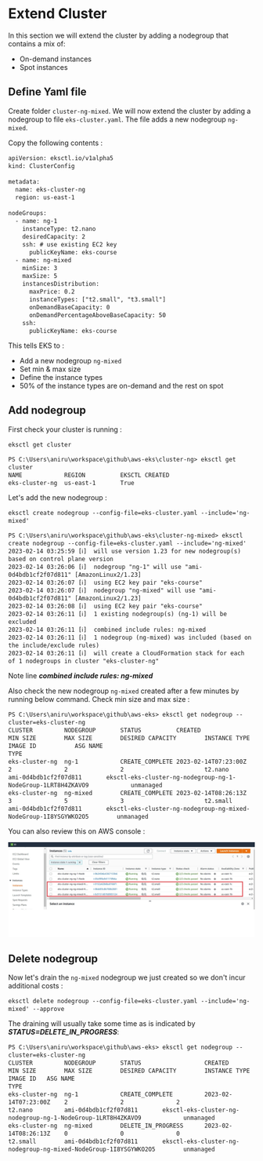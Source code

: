 # Extend Cluster 
In this section we will extend the cluster by adding a nodegroup that contains a mix of:

* On-demand instances
* Spot instances

## Define Yaml file 
Create folder `cluster-ng-mixed`. We will now extend the cluster by adding a nodegroup to file `eks-cluster.yaml`. The file adds a new nodegroup `ng-mixed`. 

Copy the following contents :  

```
apiVersion: eksctl.io/v1alpha5
kind: ClusterConfig

metadata:
  name: eks-cluster-ng
  region: us-east-1

nodeGroups:
  - name: ng-1
    instanceType: t2.nano
    desiredCapacity: 2
    ssh: # use existing EC2 key
      publicKeyName: eks-course
  - name: ng-mixed
    minSize: 3
    maxSize: 5
    instancesDistribution:
      maxPrice: 0.2
      instanceTypes: ["t2.small", "t3.small"]
      onDemandBaseCapacity: 0
      onDemandPercentageAboveBaseCapacity: 50
    ssh: 
      publicKeyName: eks-course

```
This tells EKS to : 

* Add a new nodegroup `ng-mixed`
* Set min & max size
* Define the instance types
* 50% of the instance types are on-demand and the rest on spot 

## Add nodegroup  
First check your cluster is running :
```
eksctl get cluster
```
```
PS C:\Users\aniru\workspace\github\aws-eks\cluster-ng> eksctl get cluster
NAME            REGION          EKSCTL CREATED
eks-cluster-ng  us-east-1       True
```
Let's add the new nodegroup :
```
eksctl create nodegroup --config-file=eks-cluster.yaml --include='ng-mixed'
```
```
PS C:\Users\aniru\workspace\github\aws-eks\cluster-ng-mixed> eksctl create nodegroup --config-file=eks-cluster.yaml --include='ng-mixed'
2023-02-14 03:25:59 [ℹ]  will use version 1.23 for new nodegroup(s) based on control plane version
2023-02-14 03:26:06 [ℹ]  nodegroup "ng-1" will use "ami-0d4bdb1cf2f07d811" [AmazonLinux2/1.23]
2023-02-14 03:26:07 [ℹ]  using EC2 key pair "eks-course"
2023-02-14 03:26:07 [ℹ]  nodegroup "ng-mixed" will use "ami-0d4bdb1cf2f07d811" [AmazonLinux2/1.23]
2023-02-14 03:26:08 [ℹ]  using EC2 key pair "eks-course"
2023-02-14 03:26:11 [ℹ]  1 existing nodegroup(s) (ng-1) will be excluded
2023-02-14 03:26:11 [ℹ]  combined include rules: ng-mixed
2023-02-14 03:26:11 [ℹ]  1 nodegroup (ng-mixed) was included (based on the include/exclude rules)
2023-02-14 03:26:11 [ℹ]  will create a CloudFormation stack for each of 1 nodegroups in cluster "eks-cluster-ng"
```
Note line ***combined include rules: ng-mixed***

Also check the new nodegroup `ng-mixed` created after a few minutes by running below command. Check min size and max size  : 

```
PS C:\Users\aniru\workspace\github\aws-eks> eksctl get nodegroup --cluster=eks-cluster-ng
CLUSTER         NODEGROUP       STATUS          CREATED                 MIN SIZE        MAX SIZE        DESIRED CAPACITY        INSTANCE TYPE   IMAGE ID           ASG NAME                                                         TYPE
eks-cluster-ng  ng-1            CREATE_COMPLETE 2023-02-14T07:23:00Z    2               2               2                       t2.nano         ami-0d4bdb1cf2f07d811       eksctl-eks-cluster-ng-nodegroup-ng-1-NodeGroup-1LRT8H4ZKAVO9            unmanaged
eks-cluster-ng  ng-mixed        CREATE_COMPLETE 2023-02-14T08:26:13Z    3               5               3                       t2.small        ami-0d4bdb1cf2f07d811       eksctl-eks-cluster-ng-nodegroup-ng-mixed-NodeGroup-1I8YSGYWKO2O5        unmanaged
```

You can also review this on AWS console :

![Screenshot](img/eks-cluster-ng-mixed.jpg)

## Delete nodegroup  
Now let's drain the `ng-mixed` nodegroup we just created so we don't incur additional costs :
```
eksctl delete nodegroup --config-file=eks-cluster.yaml --include='ng-mixed' --approve
```
The draining will usually take some time as is indicated by ***STATUS=DELETE_IN_PROGRESS***:
```
PS C:\Users\aniru\workspace\github\aws-eks> eksctl get nodegroup --cluster=eks-cluster-ng
CLUSTER         NODEGROUP       STATUS                  CREATED                 MIN SIZE        MAX SIZE        DESIRED CAPACITY        INSTANCE TYPE   IMAGE ID   ASG NAME                                                         TYPE
eks-cluster-ng  ng-1            CREATE_COMPLETE         2023-02-14T07:23:00Z    2               2               2                       t2.nano         ami-0d4bdb1cf2f07d811       eksctl-eks-cluster-ng-nodegroup-ng-1-NodeGroup-1LRT8H4ZKAVO9            unmanaged
eks-cluster-ng  ng-mixed        DELETE_IN_PROGRESS      2023-02-14T08:26:13Z    0               0               0                       t2.small        ami-0d4bdb1cf2f07d811       eksctl-eks-cluster-ng-nodegroup-ng-mixed-NodeGroup-1I8YSGYWKO2O5        unmanaged
```


